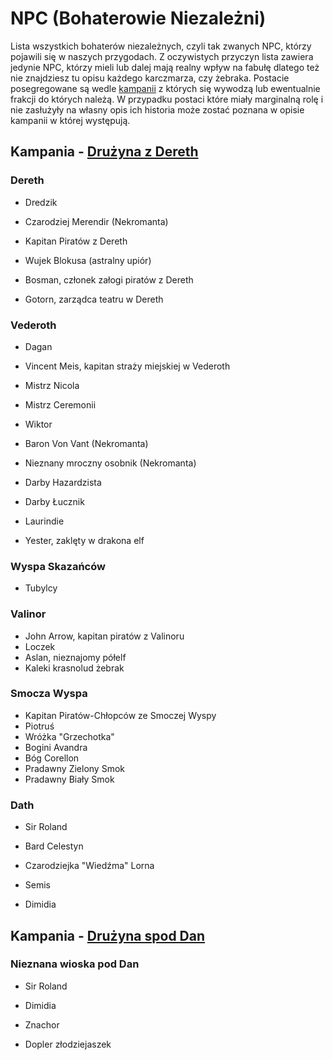 # NPC (Bohaterowie Niezależni)

Lista wszystkich bohaterów niezależnych, czyli tak zwanych NPC, którzy pojawili się w naszych przygodach. Z oczywistych przyczyn lista zawiera jedynie NPC, którzy mieli lub dalej mają realny wpływ na fabułę dlatego też nie znajdziesz tu opisu każdego karczmarza, czy żebraka. Postacie posegregowane są wedle [kampanii](Kampanie.html) z których się wywodzą lub ewentualnie frakcji do których należą. W przypadku postaci które miały marginalną rolę i nie zasłużyły na własny opis ich historia może zostać poznana w opisie kampanii w której występują.

## Kampania -  [Drużyna z Dereth](Drużyna_z_Dereth.html)

### Dereth

- Dredzik

- Czarodziej Merendir (Nekromanta)

- Kapitan Piratów z Dereth

- Wujek Blokusa (astralny upiór)

- Bosman, członek załogi piratów z Dereth

- Gotorn, zarządca teatru w Dereth

### Vederoth

- Dagan

- Vincent Meis, kapitan straży miejskiej w Vederoth

- Mistrz Nicola

- Mistrz Ceremonii

- Wiktor

- Baron Von Vant (Nekromanta)

- Nieznany mroczny osobnik (Nekromanta)

- Darby Hazardzista

- Darby Łucznik

- Laurindie

- Yester, zaklęty w drakona elf

### Wyspa Skazańców

- Tubylcy

### Valinor

- John Arrow, kapitan piratów z Valinoru
- Loczek
- Aslan, nieznajomy półelf
- Kaleki krasnolud żebrak

### Smocza Wyspa

- Kapitan Piratów-Chłopców ze Smoczej Wyspy
- Piotruś
- Wróżka "Grzechotka"
- Bogini Avandra
- Bóg Corellon
- Pradawny Zielony Smok
- Pradawny Biały Smok

### Dath

- Sir Roland

- Bard Celestyn

- Czarodziejka "Wiedźma" Lorna

- Semis

- Dimidia

## Kampania - [Drużyna spod Dan](Drużyna_spod_Dan.html)

### Nieznana wioska pod Dan

- Sir Roland

- Dimidia

- Znachor

- Dopler złodziejaszek
